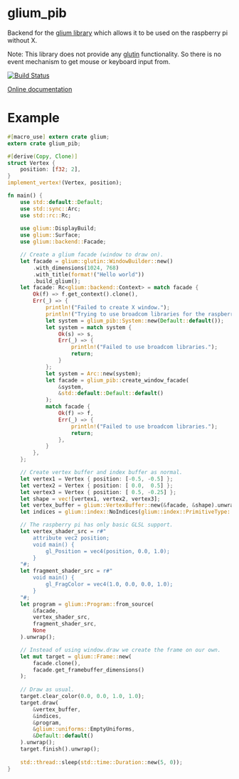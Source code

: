 # glium_pib
Backend for the [glium library](https://github.com/tomaka/glium) which allows it to be used on the raspberry pi without X.

Note:
This library does not provide any [glutin](https://github.com/tomaka/glutin) functionality.
So there is no event mechanism to get mouse or keyboard input from.

[![Build Status](https://travis-ci.org/pentagolo/glium_pib.svg?branch=master)](https://travis-ci.org/pentagolo/glium_pib)

[Online documentation](https://pentagolo.github.io/glium_pib/glium_pib/)

# Example
```rust
#[macro_use] extern crate glium;
extern crate glium_pib;

#[derive(Copy, Clone)]
struct Vertex {
	position: [f32; 2],
}
implement_vertex!(Vertex, position);

fn main() {
	use std::default::Default;
	use std::sync::Arc;
	use std::rc::Rc;
	
	use glium::DisplayBuild;
	use glium::Surface;
	use glium::backend::Facade;

	// Create a glium facade (window to draw on).
	let facade = glium::glutin::WindowBuilder::new()
		.with_dimensions(1024, 768)
		.with_title(format!("Hello world"))
		.build_glium();
	let facade: Rc<glium::backend::Context> = match facade {
		Ok(f) => f.get_context().clone(),
		Err(_) => {
			println!("Failed to create X window.");
			println!("Trying to use broadcom libraries for the raspberry pi.");
			let system = glium_pib::System::new(Default::default());
			let system = match system {
				Ok(s) => s,
				Err(_) => {
					println!("Failed to use broadcom libraries.");
					return;
				}
			};
			let system = Arc::new(system);
			let facade = glium_pib::create_window_facade(
				&system,
				&std::default::Default::default()
			);
			match facade {
				Ok(f) => f,
				Err(_) => {
					println!("Failed to use broadcom libraries.");
					return;
				},
			}
		},
	};

	// Create vertex buffer and index buffer as normal.
	let vertex1 = Vertex { position: [-0.5, -0.5] };
	let vertex2 = Vertex { position: [ 0.0,  0.5] };
	let vertex3 = Vertex { position: [ 0.5, -0.25] };
	let shape = vec![vertex1, vertex2, vertex3];
	let vertex_buffer = glium::VertexBuffer::new(&facade, &shape).unwrap();
	let indices = glium::index::NoIndices(glium::index::PrimitiveType::TrianglesList);

	// The raspberry pi has only basic GLSL support.
	let vertex_shader_src = r#"
		attribute vec2 position;
		void main() {
			gl_Position = vec4(position, 0.0, 1.0);
		}
	"#;
	let fragment_shader_src = r#"
		void main() {
			gl_FragColor = vec4(1.0, 0.0, 0.0, 1.0);
		}
	"#;
	let program = glium::Program::from_source(
		&facade,
		vertex_shader_src,
		fragment_shader_src,
		None
	).unwrap();

	// Instead of using window.draw we create the frame on our own.
	let mut target = glium::Frame::new(
		facade.clone(),
		facade.get_framebuffer_dimensions()
	);
	
	// Draw as usual.
	target.clear_color(0.0, 0.0, 1.0, 1.0);
	target.draw(
		&vertex_buffer,
		&indices,
		&program,
		&glium::uniforms::EmptyUniforms,
		&Default::default()
	).unwrap();
	target.finish().unwrap();
	
	std::thread::sleep(std::time::Duration::new(5, 0));
}
```

